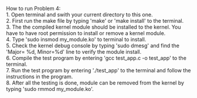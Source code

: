 How to run Problem 4:  
	1. Open terminal and swith your current directory to this one.  
	2. First run the make file by typing 'make' or 'make install' to the terminal.  
	3. The the compiled kernel module should be installed to the kernel. You have to have root permission to install or remove a kernel module.  
	4. Type 'sudo insmod my_module.ko' to terminal to install.  
	5. Check the kernel debug console by typing 'sudo dmesg' and find the 'Major= %d, Minor=%d' line to verify the module install.  
	6. Compile the test program by entering 'gcc test_app.c -o test_app' to the terminal.  
	7. Run the test program by entering './test_app' to the terminal and follow the instructions in the program.  
	8. After all the testing is done, module can be removed from the kernel by typing 'sudo rmmod my_module.ko'.  
	
